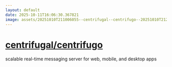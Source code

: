 ```yaml
---
layout: default
date: 2025-10-11T16:06:30.367821
image: assets/20251010T211006055--centrifugal--centrifugo--20251010T212322314--cropped.png
---
```


# [centrifugal/centrifugo](https://github.com/centrifugal/centrifugo)

scalable real-time messaging server for web, mobile, and desktop apps
